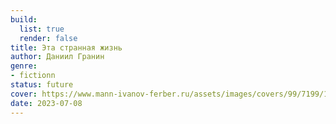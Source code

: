 ```yaml
---
build:
  list: true
  render: false
title: Эта странная жизнь
author: Даниил Гранин
genre:
- fictionn
status: future
cover: https://www.mann-ivanov-ferber.ru/assets/images/covers/99/7199/1.00x-thumb.png?utm_medium=cpa&utm_source=admitad&admitad_publisher_id=442763&utm_campaign=campaign&admitad_uid=0ad4698f968f8b69feb444ff44251087
date: 2023-07-08
---
```



